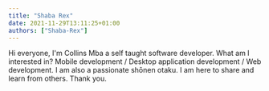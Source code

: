 ```yaml
---
title: "Shaba Rex"
date: 2021-11-29T13:11:25+01:00
authors: ["Shaba-Rex"]
---
```


Hi everyone, I'm Collins Mba a self taught software developer. What am I interested in?
Mobile development / Desktop application development / Web development. I am also a passionate  shōnen otaku. I am here to share and learn from others. Thank you.
